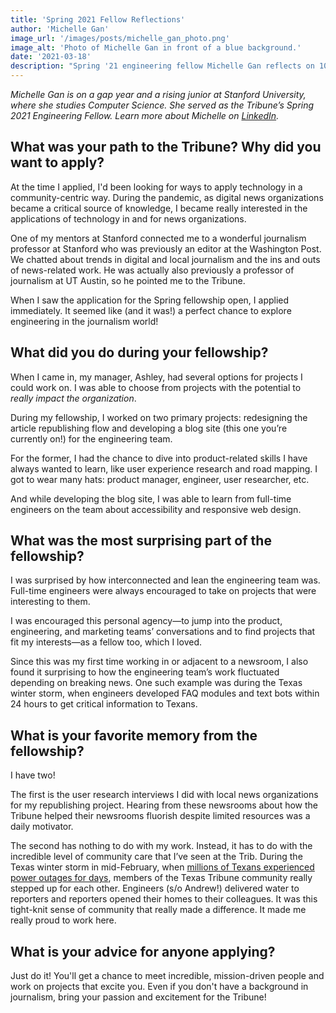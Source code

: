 ```yaml
---
title: 'Spring 2021 Fellow Reflections'
author: 'Michelle Gan'
image_url: '/images/posts/michelle_gan_photo.png'
image_alt: 'Photo of Michelle Gan in front of a blue background.'
date: '2021-03-18'
description: "Spring '21 engineering fellow Michelle Gan reflects on 10 weeks at the intersection of technology and journalism."
---
```

*Michelle Gan is on a gap year and a rising junior at Stanford University, where she studies Computer Science. She served as the Tribune’s Spring 2021 Engineering Fellow. Learn more about Michelle on [LinkedIn](https://www.linkedin.com/in/gan-michelle/).*

## What was your path to the Tribune? Why did you want to apply?
At the time I applied, I'd been looking for ways to apply technology in a community-centric way. During the pandemic, as digital news organizations became a critical source of knowledge, I became really interested in the applications of technology in and for news organizations.

One of my mentors at Stanford connected me to a wonderful journalism professor at Stanford who was previously an editor at the Washington Post. We chatted about trends in digital and local journalism and the ins and outs of news-related work. He was actually also previously a professor of journalism at UT Austin, so he pointed me to the Tribune.

When I saw the application for the Spring fellowship open, I applied immediately. It seemed like (and it was!) a perfect chance to explore engineering in the journalism world!

## What did you do during your fellowship?
When I came in, my manager, Ashley, had several options for projects I could work on. I was able to choose from projects with the potential to *really impact the organization*.

During my fellowship, I worked on two primary projects: redesigning the article republishing flow and developing a blog site (this one you’re currently on!) for the engineering team. 

For the former, I had the chance to dive into product-related skills I have always wanted to learn, like user experience research and road mapping. I got to wear many hats: product manager, engineer, user researcher, etc. 

And while developing the blog site, I was able to learn from full-time engineers on the team about accessibility and responsive web design.


## What was the most surprising part of the fellowship?
I was surprised by how interconnected and lean the engineering team was. Full-time engineers were always encouraged to take on projects that were interesting to them. 

I was encouraged this personal agency—to jump into the product, engineering, and marketing teams’ conversations and to find projects that fit my interests—as a fellow too, which I loved. 

Since this was my first time working in or adjacent to a newsroom, I also found it surprising to how the engineering team’s work fluctuated depending on breaking news. One such example was during the Texas winter storm, when engineers developed FAQ modules and text bots within 24 hours to get critical information to Texans.

## What is your favorite memory from the fellowship?
I have two!

The first is the user research interviews I did with local news organizations for my republishing project. Hearing from these newsrooms about how the Tribune helped their newsrooms fluorish despite limited resources was a daily motivator. 

The second has nothing to do with my work. Instead, it has to do with the incredible level of community care that I’ve seen at the Trib. During the Texas winter storm in mid-February, when [millions of Texans experienced power outages for days](https://www.texastribune.org/2021/02/17/texas-winter-storm-power-outage-ercot/), members of the Texas Tribune community really stepped up for each other. Engineers (s/o Andrew!) delivered water to reporters and reporters opened their homes to their colleagues. It was this tight-knit sense of community that really made a difference. It made me really proud to work here.


## What is your advice for anyone applying?
Just do it! You'll get a chance to meet incredible, mission-driven people and work on projects that excite you. Even if you don't have a background in journalism, bring your passion and excitement for the Tribune! 